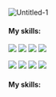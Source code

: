 ![Untitled-1](https://user-images.githubusercontent.com/113031521/194956321-6191dc57-3989-47df-9fd3-6069675bf8b6.svg)
#### My skills: 
![](https://img.shields.io/badge/JavaScript-informational?style=flat&logo=javascript&logoColor=white&color=ff69b4)
![](https://img.shields.io/badge/React-informational?style=flat&logo=react&logoColor=white&color=ff69b4)
![](https://img.shields.io/badge/HTML-informational?style=flat&logo=html5&logoColor=white&color=ff69b4)
![](https://img.shields.io/badge/CSS-informational?style=flat&logo=css3&logoColor=white&color=ff69b4)

![](https://img.shields.io/badge/Git-informational?style=flat&logo=git&logoColor=black&color=50DDED)
![](https://img.shields.io/badge/GitHub-informational?style=flat&logo=github&logoColor=black&color=50DDED)
![](https://img.shields.io/badge/Jest-informational?style=flat&logo=jest&logoColor=black&color=50DDED)
![](https://img.shields.io/badge/WebPack-informational?style=flat&logo=webpack&logoColor=black&color=50DDED)

#### My skills: 

<!--
**ElisabethFox/ElisabethFox** is a ✨ _special_ ✨ repository because its `README.md` (this file) appears on your GitHub profile.

Here are some ideas to get you started:

- 🔭 I’m currently working on ...
- 🌱 I’m currently learning ...
- 👯 I’m looking to collaborate on ...
- 🤔 I’m looking for help with ...
- 💬 Ask me about ...
- 📫 How to reach me: ...
- 😄 Pronouns: ...
- ⚡ Fun fact: ...
-->
